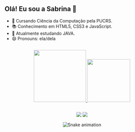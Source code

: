 ## Olá! Eu sou a Sabrina 👋

- 🎒 Cursando Ciência da Computação pela PUCRS.
- 📚 Conhecimento em HTML5, CSS3 e JavaScript.
- 🌱 Atualmente estudando JAVA.
- 😄 Pronouns: ela/dela
##

<div align="center">
  <a href="https://github.com/sabrinavsouza">
  <img height="170em" src="https://github-readme-stats.vercel.app/api?username=sabrinavsouza&show_icons=true&theme=radical&include_all_commits=true&count_private=true"/>
  <img height="140em" src="https://github-readme-stats.vercel.app/api/top-langs/?username=sabrinavsouza&layout=compact&langs_count=7&theme=radical"/>

</div>
  
##
  
<div align="center">  
 <a href="https://www.linkedin.com/in/sabrinavelasque" target="_blank"><img src="https://img.shields.io/badge/-LinkedIn-%230077B5?style=for-the-badge&logo=linkedin&logoColor=white" target="_blank" rel="noopener noreferrer"></a> 
   <a href = "mailto:sabriina_souza@live.com"><img src="https://img.shields.io/badge/Microsoft_Outlook-0078D4?style=for-the-badge&logo=microsoft-outlook&logoColor=white" target="_blank" rel="noopener noreferrer"></a>
  
  ![Snake animation](https://github.com/sabrinavsouza/sabrinavsouza/blob/output/github-contribution-grid-snake.svg)
</div>

